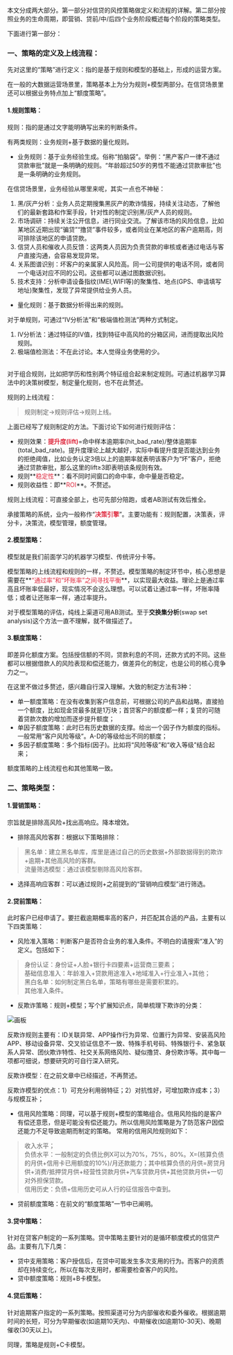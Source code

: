 本文分成两大部分。第一部分对信贷的风控策略做定义和流程的详解。第二部分按照业务的生命周期，即营销、贷前/中/后四个业务阶段概述每个阶段的策略类型。

下面进行第一部分：

### 一、策略的定义及上线流程：
先对这里的“策略”进行定义：指的是基于规则和模型的基础上，形成的运营方案。

在一般的大数据运营场景里，策略基本上为分为规则+模型两部分。在信贷场景里还可以根据业务特点加上“额度策略”。

#### 1.规则策略：
规则：指的是通过文字能明确写出来的判断条件。

有两类规则：业务规则+基于数据的量化规则。

* 业务规则：基于业务经验生成。俗称“拍脑袋”。举例：“黑产客户一律不通过贷款审批”就是一条明确的规则。“年龄超过50岁的男性不能通过贷款审批”也是一条明确的业务规则。   

在信贷场景里，业务经验从哪里来呢，其实一点也不神秘：

1. 黑/灰产分析：业务人员定期搜集黑灰产的欺诈情报，持续关注动态，了解他们的最新套路和作案手段，针对性的制定识别黑/灰产人员的规则。
2. 市场调研：持续关注公开信息，进行同业交流。了解该市场的风险信息，比如某地区近期出现“骗贷”“撸贷”事件较多，或者同业在某地区的客户逾期高，则可排除该地区的申请贷款。
3. 信贷人员和催收人员反馈：这两类人员因为负责贷款的审核或者通过电话与客户直接沟通，会容易发现异常。
4. 关系图谱识别：坏客户的亲属家人风险高。同一公司提供的电话不同，或者同一个电话对应不同的公司。这些都可以通过图数据识别。
5. 技术支持：分析申请设备指纹(IMEI,WIFI等)的聚集性、地点(GPS、申请填写地址)聚集性，发现了异常提供给业务人员。
* 量化规则：基于数据分析得出来的规则。

对于单规则，可通过“IV分析法”和“极端值检测法”两种方式制定。

1. IV分析法：通过特征的IV值，找到特征中高风险的分箱区间，进而提取出风险规则。
2. 极端值检测法：不在此讨论。本人觉得业务使用的少。
<br>
对于组合规则，比如把学历和性别两个特征组合起来制定规则。可通过机器学习算法中的决策树模型，制定量化规则，也不在此赘述。
<br>


规则的上线流程：

> 规则制定→规则评估→规则上线。

上面已经写了规则制定的方法。下面讨论下如何进行规则评估：

+ 规则效果：**<font style="color:#DF2A3F;">提升度(lift)</font>**=命中样本逾期率(hit_bad_rate)/整体逾期率(total_bad_rate)。提升度理论上越大越好，实际中看提升度是否能达到业务的拒绝阈值，比如业务认定3倍以上的逾期率就表明该客户为“坏”客户，拒绝通过贷款审批，那么这里的lift≥3即表明该条规则有效。
+ 规则**<font style="color:#DF2A3F;">稳定性</font>**：看不同时间窗口的命中率，命中量是否稳定。
+ 规则收益性：即**<font style="color:#DF2A3F;">ROI</font>**。不赘述。

规则上线流程：可直接全部上，也可先部分陪跑，或者AB测试有效后推全。

承接策略的系统，业内一般称作“**<font style="color:#DF2A3F;">决策引擎</font>**”。主要功能有：规则配置，决策表，评分卡，决策流，模型管理，额度管理。

#### 2.模型策略：
模型就是我们前面学习的机器学习模型、传统评分卡等。

模型策略的上线流程和规则的一样，不赘述。模型策略的制定环节中，核心思想是需要在**<font style="color:#DF2A3F;">“通过率”和“坏账率”之间寻找平衡</font>**，以实现最大收益。理论上是通过率高且坏账率低最好，现实情况不会这么理想。可以试着让通过率一样，坏账率降低；或者让还账率一样，通过率提升。

对于模型策略的评估，纯线上渠道可用AB测试。至于**交换集分析**(swap set analysis)这个方法一直不理解，就不做描述了。

#### 3.额度策略：
即差异化额度方案。包括授信额的不同，贷款利息的不同，还款方式的不同。这些都可以根据借款人的风险表现和偿还能力，做差异化的制定，也是公司的核心竞争力之一。

在这里不做过多赘述，感兴趣自行深入理解。大致的制定方法有3种：

+ 单一额度策略：在没有收集到客户信息前，可根据公司的产品和战略，直接拍一个额度，比如现金贷最多就是1万块；首贷客户的额度都一样；复贷的可随着贷款次数的增加而逐步提升额度；
+ 单因子额度策略：此时已有历史数据的支撑。给出一个因子作为额度的指标。一般常用“客户风险等级”。A-D的等级给出不同的额度；
+ 多因子额度策略：多个指标(因子)。比如将“风险等级”和“收入等级”结合起来；

额度策略的上线流程也和其他策略一致。

### 二、策略类型：
#### 1.营销策略：
宗旨就是排除高风险+找出高响应。降本增效。

+ 排除高风险客群：根据以下策略排除：
> 黑名单：建立黑名单库，库里是通过自己的历史数据+外部数据得到的欺诈+逾期+其他高风险的客群。<br>
> 流量筛选模型：通过该模型剔除高风险客群。<br>
+ 选择高响应客群：可以通过规则+之前提到的“营销响应模型”进行筛选。

#### 2.贷前策略：
此时客户已经申请了。要拦截逾期概率高的客户，并匹配其合适的产品，主要有以下四类策略：

+ 风险准入策略：判断客户是否符合业务的准入条件。不明白的请搜索“准入”的定义。包括如下：
> 身份认证：身份证+人脸+银行卡四要素+运营商三要素；<br>
> 基础信息准入：年龄准入+贷款用途准入+地域准入+行业准入+其他；<br>
> 黑白名单：如何制定黑白名单，策略有哪些是需要积累的。<br>
> 其他准入条件。<br>
+ 反欺诈策略：规则+模型；写个扩展知识点，简单梳理下欺诈的分类：

![画板](https://cdn.nlark.com/yuque/0/2024/jpeg/2985714/1733196816723-8bfd3654-590d-4477-812b-a5cbc39597e6.jpeg)

反欺诈规则主要有：ID关联异常、APP操作行为异常、位置行为异常、安装高风险APP、移动设备异常、交叉验证信息不一致、特殊手机号码、特殊银行卡、紧急联系人异常、团伙欺诈特性、社交关系网络风险、疑似撸贷、身份欺诈等。其中每一项都可细说，想要研究的可自行深入研究。

反欺诈模型：在之前文章中已经描述，不再赘述。

反欺诈模型的优点：1）可充分利用弱特征；2）对抗性好，可增加欺诈成本；3）与规模互补；

+ 信用风险策略：同理，可以基于规则+模型的策略组合。信用风险指的是客户有偿还意愿，但是可能没有偿还能力。所以信用风险策略是为了防范客户因偿还能力不足导致逾期而制定的策略。
常用的信用风险规则如下：
> 收入水平；<br>
> 负债水平：一般制定的负债比例X可以为70%，75%，80%。X=(核算负债的月供+信用卡已用额度的10%)/月还款能力；其中核算负债的月供=房贷月供+消费/抵押贷月供+经营性贷款月供+汽车贷款月供+其他贷款月供+一切对外担保贷款。<br>
> 信用历史：负债+信用历史可从人行的征信报告中查到。<br>
+ 贷前额度策略：在前文的“额度策略”一节中已阐明。

#### 3.贷中策略：
针对在贷客户制定的一系列策略。贷中策略主要针对的是循环额度模式的信贷产品。主要有几下几类：

+ 贷中支用策略：客户授信后，在贷中可能发生多次支用的行为。而客户的资质却在持续变化，所以在每次支用时，都需要检查客户的风险。
+ 贷中额度策略：规则+B卡模型。

#### 4.贷后策略：
针对逾期客户指定的一系列策略。按照渠道可分为内部催收和委外催收。根据逾期时间的长短，可分为早期催收(如逾期10天内)、中期催收(如逾期10-30天)、晚期催收(30天以上)。

同理，策略是规则+C卡模型。



